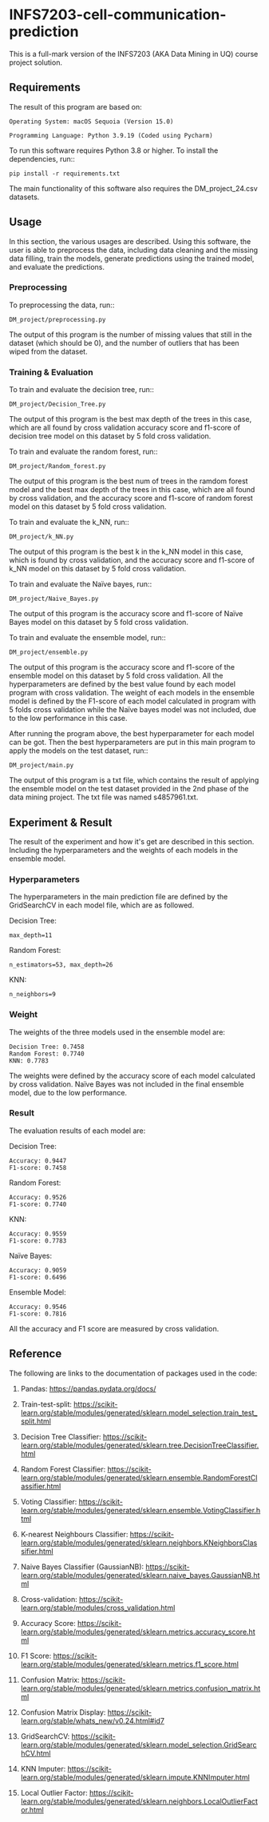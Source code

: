 # INFS7203-cell-communication-prediction
This is a full-mark version of the INFS7203 (AKA Data Mining in UQ) course project solution.

## Requirements

The result of this program are based on:

    Operating System: macOS Sequoia (Version 15.0)

    Programming Language: Python 3.9.19 (Coded using Pycharm)

To run this software requires Python 3.8 or higher. To install the dependencies, run::

    pip install -r requirements.txt

The main functionality of this software also requires the DM_project_24.csv
datasets.

## Usage

In this section, the various usages are described. Using this software, the
user is able to preprocess the data, including data cleaning and the missing data filling,
train the models, generate predictions using the trained model, and evaluate the predictions.

### Preprocessing


To preprocessing the data, run::

    DM_project/preprocessing.py

The output of this program is the number of missing values that still in the dataset
(which should be 0), and the number of outliers that has been wiped from the dataset.

### Training & Evaluation


To train and evaluate the decision tree, run::

    DM_project/Decision_Tree.py

The output of this program is the best max depth of the trees in this case, which are all found by cross validation
accuracy score and f1-score of decision tree model on this dataset by 5 fold cross validation.

To train and evaluate the random forest, run::

    DM_project/Random_forest.py

The output of this program is the best num of trees in the ramdom forest model and the best max depth of the trees in this
case, which are all found by cross validation, and the accuracy score and f1-score of random forest model on this dataset
by 5 fold cross validation.

To train and evaluate the k_NN, run::

    DM_project/k_NN.py

The output of this program is the best k in the k_NN model in this case, which is found by cross validation, and the
accuracy score and f1-score of k_NN model on this dataset by 5 fold cross validation.

To train and evaluate the Naïve bayes, run::

    DM_project/Naive_Bayes.py

The output of this program is the accuracy score and f1-score of Naïve Bayes model on this dataset by
5 fold cross validation.

To train and evaluate the ensemble model, run::

    DM_project/ensemble.py

The output of this program is the accuracy score and f1-score of the ensemble model on this dataset by
5 fold cross validation. All the hyperparameters are defined by the best
value found by each model program with cross validation. The weight of each models in the ensemble model
is defined by the F1-score of each model calculated in program with 5 folds cross validation while the Naïve 
bayes model was not included, due to the low performance in this case.

After running the program above, the best hyperparameter for each model can be got. Then the best hyperparameters 
are put in this main program to apply the models on the test dataset, run::

    DM_project/main.py

The output of this program is a txt file, which contains the result of applying the ensemble model on the test
dataset provided in the 2nd phase of the data mining project. The txt file was named s4857961.txt.

## Experiment & Result

The result of the experiment and how it's get are described in this section. Including the hyperparameters and 
the weights of each models in the ensemble model.

### Hyperparameters

The hyperparameters in the main prediction file are defined by the GridSearchCV in each model file, which are as followed.

Decision Tree:

    max_depth=11

Random Forest:

    n_estimators=53, max_depth=26

KNN:

    n_neighbors=9

### Weight

The weights of the three models used in the ensemble model are:

    Decision Tree: 0.7458
    Random Forest: 0.7740
    KNN: 0.7783

The weights were defined by the accuracy score of each model calculated by cross validation.
Naïve Bayes was not included in the final ensemble model, due to the low performance.

### Result

The evaluation results of each model are:

Decision Tree:

    Accuracy: 0.9447
    F1-score: 0.7458

Random Forest:

    Accuracy: 0.9526
    F1-score: 0.7740

KNN:

    Accuracy: 0.9559
    F1-score: 0.7783

Naïve Bayes:

    Accuracy: 0.9059
    F1-score: 0.6496

Ensemble Model:

    Accuracy: 0.9546
    F1-score: 0.7816

All the accuracy and F1 score are measured by cross validation.

## Reference

The following are links to the documentation of packages used in the code:

1.	Pandas: https://pandas.pydata.org/docs/

2.	Train-test-split: https://scikit-learn.org/stable/modules/generated/sklearn.model_selection.train_test_split.html

3.	Decision Tree Classifier: https://scikit-learn.org/stable/modules/generated/sklearn.tree.DecisionTreeClassifier.html

4.	Random Forest Classifier: https://scikit-learn.org/stable/modules/generated/sklearn.ensemble.RandomForestClassifier.html

5.	Voting Classifier: https://scikit-learn.org/stable/modules/generated/sklearn.ensemble.VotingClassifier.html

6.	K-nearest Neighbours Classifier: https://scikit-learn.org/stable/modules/generated/sklearn.neighbors.KNeighborsClassifier.html

7.	Naive Bayes Classifier (GaussianNB): https://scikit-learn.org/stable/modules/generated/sklearn.naive_bayes.GaussianNB.html

8.	Cross-validation: https://scikit-learn.org/stable/modules/cross_validation.html

9.	Accuracy Score: https://scikit-learn.org/stable/modules/generated/sklearn.metrics.accuracy_score.html

10.	F1 Score: https://scikit-learn.org/stable/modules/generated/sklearn.metrics.f1_score.html

11.	Confusion Matrix: https://scikit-learn.org/stable/modules/generated/sklearn.metrics.confusion_matrix.html

12.	Confusion Matrix Display: https://scikit-learn.org/stable/whats_new/v0.24.html#id7

13.	GridSearchCV: https://scikit-learn.org/stable/modules/generated/sklearn.model_selection.GridSearchCV.html

14.	KNN Imputer: https://scikit-learn.org/stable/modules/generated/sklearn.impute.KNNImputer.html

15.	Local Outlier Factor: https://scikit-learn.org/stable/modules/generated/sklearn.neighbors.LocalOutlierFactor.html
